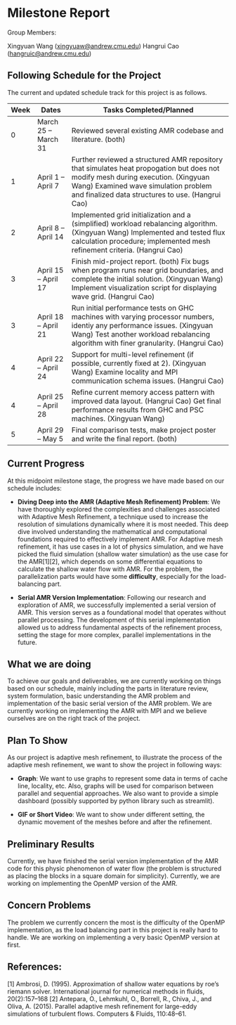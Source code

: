 # Milestone Report

Group Members:

Xingyuan Wang (xingyuaw@andrew.cmu.edu)
Hangrui Cao (hangruic@andrew.cmu.edu)

## Following Schedule for the Project

The current and updated schedule track for this project is as follows.

| Week | Dates               | Tasks Completed/Planned                                                                                     |
|------|---------------------|-------------------------------------------------------------------------------------------|
| 0    | March 25 – March 31 | Reviewed several existing AMR codebase and literature. (both)                       |
| 1    | April 1 – April 7   | Further reviewed a structured AMR repository that simulates heat propogation but does not modify mesh during execution. (Xingyuan Wang) Examined wave simulation problem and finalized data structures to use. (Hangrui Cao)                  |
| 2    | April 8 – April 14  | Implemented grid initialization and a (simplified) workload rebalancing algorithm. (Xingyuan Wang) Implemented and tested flux calculation procedure; implemented mesh refinement criteria. (Hangrui Cao)|
| 3    | April 15 – April 17 | Finish mid-project report. (both) Fix bugs when program runs near grid boundaries, and complete the initial solution. (Xingyuan Wang) Implement visualization script for displaying wave grid. (Hangrui Cao) |
| 3    | April 18 – April 21 | Run initial performance tests on GHC machines with varying processor numbers, identiy any performance issues. (Xingyuan Wang) Test another workload rebalancing algorithm with finer granularity. (Hangrui Cao) |
| 4    | April 22 – April 24 | Support for multi-level refinement (if possible, currently fixed at 2). (Xingyuan Wang) Examine locality and MPI communication schema issues. (Hangrui Cao)|
| 4    | April 25 – April 28 | Refine current memory access pattern with improved data layout. (Hangrui Cao) Get final performance results from GHC and PSC machines. (Xingyuan Wang) |
| 5    | April 29 – May 5    | Final comparison tests, make project poster and write the final report. (both)                        |


## Current Progress

At this midpoint milestone stage, the progress we have made based on our schedule includes:

- **Diving Deep into the AMR (Adaptive Mesh Refinement) Problem**: We have thoroughly explored the complexities and challenges associated with Adaptive Mesh Refinement, a technique used to increase the resolution of simulations dynamically where it is most needed. This deep dive involved understanding the mathematical and computational foundations required to effectively implement AMR. For Adaptive mesh refinement, it has use cases in a lot of physics simulation, and we have picked the fluid simulation (shallow water simulation) as the use case for the AMR[1][2], which depends on some differential equations to calculate the shallow water flow with AMR. For the problem, the parallelization parts would have some **difficulty**, especially for the load-balancing part. 

- **Serial AMR Version Implementation**: Following our research and exploration of AMR, we successfully implemented a serial version of AMR. This version serves as a foundational model that operates without parallel processing. The development of this serial implementation allowed us to address fundamental aspects of the refinement process, setting the stage for more complex, parallel implementations in the future.

## What we are doing

To achieve our goals and deliverables, we are currently working on things based on our schedule, mainly including the parts in literature review, system formulation, basic understanding the AMR problem and implementation of the basic serial version of the AMR problem. We are currently working on implementing the AMR with MPI and we believe ourselves are on the right track of the project.

## Plan To Show

As our project is adaptive mesh refinement, to illustrate the process of the adaptive mesh refinement, we want to show the project in following ways: 

- **Graph**: We want to use graphs to represent some data in terms of cache line, locality, etc. Also, graphs will be used for comparison between parallel and sequential approaches. We also want to provide a simple dashboard (possibly supported by python library such as streamlit). 

- **GIF or Short Video**: We want to show under different setting, the dynamic movement of the meshes before and after the refinement.


## Preliminary Results

Currently, we have finished the serial version implementation of the AMR code for this physic phenomenon of water flow (the problem is structured as placing the blocks in a square domain for simplicity). Currently, we are working on implementing the OpenMP version of the AMR. 

## Concern Problems

The problem we currently concern the most is the difficulty of the OpenMP implementation, as the load balancing part in this project is really hard to handle. We are working on implementing a very basic OpenMP version at first. 

## References:
[1] Ambrosi, D. (1995). Approximation of shallow water equations by roe’s riemann solver. International journal for numerical methods in fluids, 20(2):157–168
[2] Antepara, O., Lehmkuhl, O., Borrell, R., Chiva, J., and Oliva, A. (2015). Parallel adaptive mesh refinement for large-eddy simulations of turbulent flows. Computers & Fluids, 110:48–61.